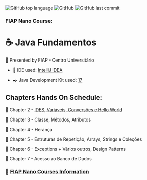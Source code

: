 ![GitHub top language](https://img.shields.io/github/languages/top/souzafcharles/Java-Fundamentos)
![GitHub](https://img.shields.io/github/license/souzafcharles/Java-Fundamentos)
![GitHub last commit](https://img.shields.io/github/last-commit/souzafcharles/Java-Fundamentos)


### FIAP  Nano Course: 
# :coffee: Java Fundamentos

:triangular_flag_on_post: Presented by FIAP - Centro Universitário 
   - :white_square_button: IDE used: [IntelliJ IDEA](https://www.jetbrains.com/idea/)

   - :black_nib: Java Development Kit used: [17](https://www.oracle.com/java/technologies/downloads/)

## Chapters Hands On Schedule:

:open_file_folder: Chapter 2 - [IDES, Variáveis, Conversões e Hello World](https://github.com/souzafcharles/Java-Fundamentos/tree/master/Chapter-02-IDES-Variables-Conversions-Hello-World)

:open_file_folder: Chapter 3 - Classe, Métodos, Atributos 

:open_file_folder: Chapter 4 - Herança 

:open_file_folder: Chapter 5 - Estruturas de Repetição, Arrays, Strings e Coleções 

:open_file_folder: Chapter 6 - Exceptions + Vários outros, Design Patterns 

:open_file_folder: Chapter 7 - Acesso ao Banco de Dados 
  

### :link: [FIAP Nano Courses Information](https://www.fiap.com.br/graduacao/#nano-courses) 
